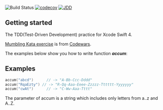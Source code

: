 ![Build Status](https://travis-ci.com/Appletone/Mumbling-TDD-Kata.svg) [![codecov](https://codecov.io/gh/Appletone/Mumbling-TDD-Kata/branch/master/graph/badge.svg)](https://codecov.io/gh/Appletone/Mumbling-TDD-Kata) [![JDD](https://img.shields.io/badge/JDD-Jed%20%E9%A9%85%E5%8B%95%E9%96%8B%E7%99%BC-red.svg)](https://github.com/jed1978)

## Getting started

The TDD(Test-Driven Development) practice for Xcode Swift 4.

[Mumbling Kata exercise](https://www.codewars.com/kata/mumbling/swift "Mumbling Kata exercise") is from [Codewars](https://www.codewars.com/ "Codewars").

The examples below show you how to write function ***accum***:

## Examples
````swift
accum("abcd")      // -> "A-Bb-Ccc-Dddd"
accum("RqaEzty") // -> "R-Qq-Aaa-Eeee-Zzzzz-Tttttt-Yyyyyyy"
accum("cwAt")      // -> "C-Ww-Aaa-Tttt"
````

The parameter of accum is a string which includes only letters from a..z and A..Z.
